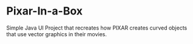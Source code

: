 # Pixar-In-a-Box
Simple Java UI Project that recreates how PIXAR creates curved objects that use vector graphics in their movies.
